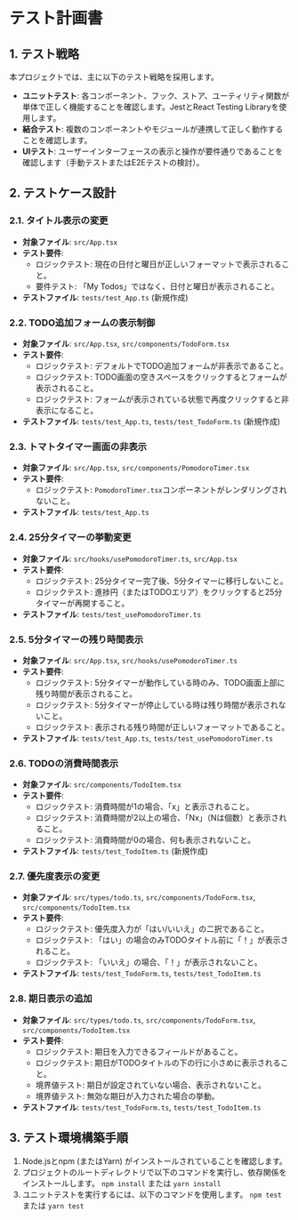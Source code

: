 # テスト計画書

## 1. テスト戦略

本プロジェクトでは、主に以下のテスト戦略を採用します。

- **ユニットテスト**: 各コンポーネント、フック、ストア、ユーティリティ関数が単体で正しく機能することを確認します。JestとReact Testing Libraryを使用します。
- **結合テスト**: 複数のコンポーネントやモジュールが連携して正しく動作することを確認します。
- **UIテスト**: ユーザーインターフェースの表示と操作が要件通りであることを確認します（手動テストまたはE2Eテストの検討）。

## 2. テストケース設計

### 2.1. タイトル表示の変更
- **対象ファイル**: `src/App.tsx`
- **テスト要件**: 
    - ロジックテスト: 現在の日付と曜日が正しいフォーマットで表示されること。
    - 要件テスト: 「My Todos」ではなく、日付と曜日が表示されること。
- **テストファイル**: `tests/test_App.ts` (新規作成)

### 2.2. TODO追加フォームの表示制御
- **対象ファイル**: `src/App.tsx`, `src/components/TodoForm.tsx`
- **テスト要件**: 
    - ロジックテスト: デフォルトでTODO追加フォームが非表示であること。
    - ロジックテスト: TODO画面の空きスペースをクリックするとフォームが表示されること。
    - ロジックテスト: フォームが表示されている状態で再度クリックすると非表示になること。
- **テストファイル**: `tests/test_App.ts`, `tests/test_TodoForm.ts` (新規作成)

### 2.3. トマトタイマー画面の非表示
- **対象ファイル**: `src/App.tsx`, `src/components/PomodoroTimer.tsx`
- **テスト要件**: 
    - ロジックテスト: `PomodoroTimer.tsx`コンポーネントがレンダリングされないこと。
- **テストファイル**: `tests/test_App.ts`

### 2.4. 25分タイマーの挙動変更
- **対象ファイル**: `src/hooks/usePomodoroTimer.ts`, `src/App.tsx`
- **テスト要件**: 
    - ロジックテスト: 25分タイマー完了後、5分タイマーに移行しないこと。
    - ロジックテスト: 進捗円（またはTODOエリア）をクリックすると25分タイマーが再開すること。
- **テストファイル**: `tests/test_usePomodoroTimer.ts`

### 2.5. 5分タイマーの残り時間表示
- **対象ファイル**: `src/App.tsx`, `src/hooks/usePomodoroTimer.ts`
- **テスト要件**: 
    - ロジックテスト: 5分タイマーが動作している時のみ、TODO画面上部に残り時間が表示されること。
    - ロジックテスト: 5分タイマーが停止している時は残り時間が表示されないこと。
    - ロジックテスト: 表示される残り時間が正しいフォーマットであること。
- **テストファイル**: `tests/test_App.ts`, `tests/test_usePomodoroTimer.ts`

### 2.6. TODOの消費時間表示
- **対象ファイル**: `src/components/TodoItem.tsx`
- **テスト要件**: 
    - ロジックテスト: 消費時間が1の場合、「x」と表示されること。
    - ロジックテスト: 消費時間が2以上の場合、「Nx」（Nは個数）と表示されること。
    - ロジックテスト: 消費時間が0の場合、何も表示されないこと。
- **テストファイル**: `tests/test_TodoItem.ts` (新規作成)

### 2.7. 優先度表示の変更
- **対象ファイル**: `src/types/todo.ts`, `src/components/TodoForm.tsx`, `src/components/TodoItem.tsx`
- **テスト要件**: 
    - ロジックテスト: 優先度入力が「はい/いいえ」の二択であること。
    - ロジックテスト: 「はい」の場合のみTODOタイトル前に「！」が表示されること。
    - ロジックテスト: 「いいえ」の場合、「！」が表示されないこと。
- **テストファイル**: `tests/test_TodoForm.ts`, `tests/test_TodoItem.ts`

### 2.8. 期日表示の追加
- **対象ファイル**: `src/types/todo.ts`, `src/components/TodoForm.tsx`, `src/components/TodoItem.tsx`
- **テスト要件**: 
    - ロジックテスト: 期日を入力できるフィールドがあること。
    - ロジックテスト: 期日がTODOタイトルの下の行に小さめに表示されること。
    - 境界値テスト: 期日が設定されていない場合、表示されないこと。
    - 境界値テスト: 無効な期日が入力された場合の挙動。
- **テストファイル**: `tests/test_TodoForm.ts`, `tests/test_TodoItem.ts`

## 3. テスト環境構築手順

1. Node.jsとnpm (またはYarn) がインストールされていることを確認します。
2. プロジェクトのルートディレクトリで以下のコマンドを実行し、依存関係をインストールします。
   `npm install` または `yarn install`
3. ユニットテストを実行するには、以下のコマンドを使用します。
   `npm test` または `yarn test` 